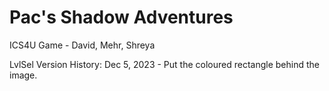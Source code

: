 # Pac's Shadow Adventures
ICS4U Game - David, Mehr, Shreya

LvlSel Version History:
Dec 5, 2023 - Put the coloured rectangle behind the image.
